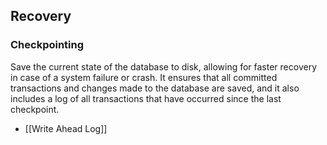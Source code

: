 ## Recovery
### Checkpointing
Save the current state of the database to disk, allowing for faster recovery in case of a system failure or crash.
It ensures that all committed transactions and changes made to the database are saved, and it also includes a log of all transactions that have occurred since the last checkpoint.

- [[Write Ahead Log]]